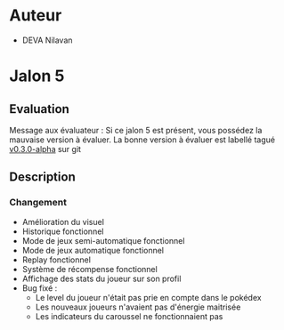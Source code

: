 # Auteur
- DEVA Nilavan

# Jalon 5

## Evaluation

Message aux évaluateur :
Si ce jalon 5 est présent, vous possédez la mauvaise version à évaluer.
La bonne version à évaluer est labellé tagué [v0.3.0-alpha](https://github.com/Alin236/CDAW/tree/v0.3.0-alpha) sur git

## Description

### Changement

- Amélioration du visuel
- Historique fonctionnel
- Mode de jeux semi-automatique fonctionnel
- Mode de jeux automatique fonctionnel
- Replay fonctionnel
- Système de récompense fonctionnel
- Affichage des stats du joueur sur son profil
- Bug fixé :
    - Le level du joueur n'était pas prie en compte dans le pokédex
    - Les nouveaux joueurs n'avaient pas d'énergie maitrisée
    - Les indicateurs du caroussel ne fonctionnaient pas
